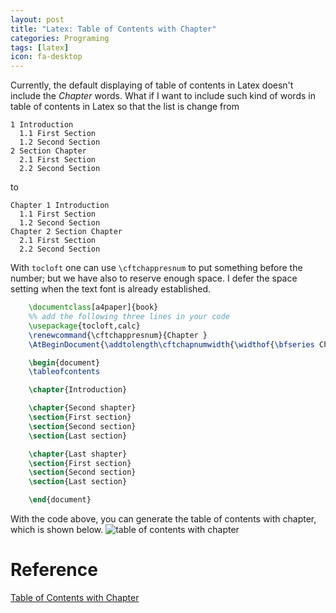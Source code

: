 ```yaml
---
layout: post
title: "Latex: Table of Contents with Chapter"
categories: Programing
tags: [latex]
icon: fa-desktop
---
```


Currently, the default displaying of table of contents in Latex doesn't
include the *Chapter* words. What if I want to include such kind of words
in table of contents in Latex so that the list is change from

    1 Introduction
      1.1 First Section
      1.2 Second Section
    2 Section Chapter
      2.1 First Section
      2.2 Second Section

to

    Chapter 1 Introduction
      1.1 First Section
      1.2 Second Section
    Chapter 2 Section Chapter
      2.1 First Section
      2.2 Second Section

With `tocloft` one can use `\cftchappresnum` to put something before the
number; but we have also to reserve enough space. I defer the space
setting when the text font is already established.

``` tex
    \documentclass[a4paper]{book}
    %% add the following three lines in your code
    \usepackage{tocloft,calc}
    \renewcommand{\cftchappresnum}{Chapter }
    \AtBeginDocument{\addtolength\cftchapnumwidth{\widthof{\bfseries Chapter }}}

    \begin{document}
    \tableofcontents

    \chapter{Introduction}

    \chapter{Second shapter}
    \section{First section}
    \section{Second section}
    \section{Last section}

    \chapter{Last shapter}
    \section{First section}
    \section{Second section}
    \section{Last section}

    \end{document}
```

With the code above, you can generate the table of contents with chapter,
which is shown below.
![table of contents with
chapter](/images/table-of-contents-with-chapter.png)

# Reference
[Table of Contents with Chapter](http://tex.stackexchange.com/questions/39153/table-of-contents-with-chapter)

